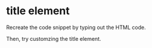 # title element

Recreate the code snippet by typing out the HTML code.

Then, try customzing the title element.
